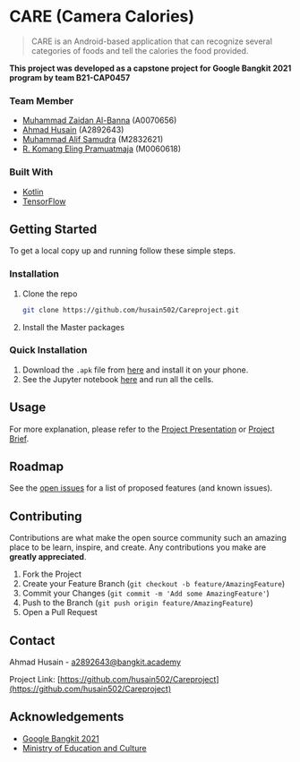 # CARE (Camera Calories)

> CARE is an Android-based application that can recognize several categories of foods and tell the calories the food provided.

**This project was developed as a capstone project for Google Bangkit 2021 program by team B21-CAP0457**

### Team Member

* [Muhammad Zaidan Al-Banna](mailto:A0070656@bangkit.academy) (A0070656)
* [Ahmad Husain](mailto:A2892643@bangkit.academy) (A2892643)
* [Muhammad Alif Samudra](mailto:M2832621@bangkit.academy) (M2832621)
* [R. Komang Eling Pramuatmaja](mailto:M2832621@bangkit.academy) (M0060618)

### Built With

* [Kotlin](https://kotlinlang.org/)
* [TensorFlow](https://www.tensorflow.org/)

## Getting Started

To get a local copy up and running follow these simple steps.

### Installation

1. Clone the repo

   ```sh
   git clone https://github.com/husain502/Careproject.git
   ```

2. Install the Master packages

### Quick Installation

1. Download the `.apk` file from
   [here](https://drive.google.com/file/d/1Hq1V6Lc0kVPFEsF1A5qZWxG7AO1Ku6QD/view?usp=sharing) and install it on your phone.
2. See the Jupyter notebook [here](https://colab.research.google.com/github/husain502/Careproject/blob/master/Capstone%20Project.ipynb) and run all the cells.

## Usage

For more explanation, please refer to the [Project Presentation](https://youtu.be/opPaMLjLcX0) or [Project Brief](https://docs.google.com/document/d/1Kn05HsRpPJY-n7jzhTTb0NfRyzrO21whWVi9WTY-aoI/edit?usp=sharing).

## Roadmap

See the [open issues](https://github.com/github_husain502/Careproject/issues) for a list of proposed features (and known issues).

## Contributing

Contributions are what make the open source community such an amazing place to be learn, inspire, and create. Any contributions you make are **greatly appreciated**.

1. Fork the Project
2. Create your Feature Branch (`git checkout -b feature/AmazingFeature`)
3. Commit your Changes (`git commit -m 'Add some AmazingFeature'`)
4. Push to the Branch (`git push origin feature/AmazingFeature`)
5. Open a Pull Request

## Contact

Ahmad Husain - <a2892643@bangkit.academy>

Project Link: [https://github.com/husain502/Careproject](https://github.com/husain502/Careproject)

## Acknowledgements

* [Google Bangkit 2021](https://grow.google/intl/id_id/bangkit/)
* [Ministry of Education and Culture](https://www.kemdikbud.go.id/)
